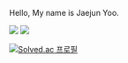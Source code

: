 Hello, My name is Jaejun Yoo.

<img src="https://img.shields.io/badge/C++-00599C?style=flat-square&logo=cplusplus&logoColor=White"/> <img src="https://img.shields.io/badge/Unreal Engine-0E1128?style=flat-square&logo=Unreal Engine&logoColor=White"/>

[![Solved.ac
프로필](http://mazassumnida.wtf/api/generate_badge?boj=zoflqldks123)](https://solved.ac/zoflqldks123)
